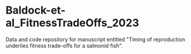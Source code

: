 # Baldock-et-al_FitnessTradeOffs_2023
Data and code repository for manuscript entitled "Timing of reproduction underlies fitness trade-offs for a salmonid fish".
